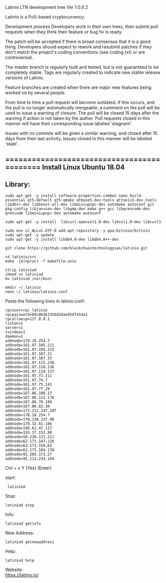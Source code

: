 Latinio LTN development tree Ver 1.0.0.2

Latinio is a PoS-based cryptocurrency.

Development process
Developers work in their own trees, then submit pull requests when they think their feature or bug fix is ready.

The patch will be accepted if there is broad consensus that it is a good thing. Developers should expect to rework and resubmit patches if they don't match the project's coding conventions (see coding.txt) or are controversial.

The master branch is regularly built and tested, but is not guaranteed to be completely stable. Tags are regularly created to indicate new stable release versions of Latinio.

Feature branches are created when there are major new features being worked on by several people.

From time to time a pull request will become outdated. If this occurs, and the pull is no longer automatically mergeable; a comment on the pull will be used to issue a warning of closure. The pull will be closed 15 days after the warning if action is not taken by the author. Pull requests closed in this manner will have their corresponding issue labeled 'stagnant'.

Issues with no commits will be given a similar warning, and closed after 15 days from their last activity. Issues closed in this manner will be labeled 'stale'.

=========================================== Install
Linux Ubuntu 18.04
------------------
Library:
--------
    sudo apt-get -y install software-properties-common nano build-essential qt5-default qt5-qmake qtbase5-dev-tools qttools5-dev-tools  libdb++-dev libboost-all-dev libminiupnpc-dev automake autoconf git pkg-config libjansson-dev libgmp-dev make g++ gcc libqrencode-dev qrencode libminiupnpc-dev automake autoconf 

    sudo apt-get -y install  libcurl-openssl1.0-dev libssl1.0-dev libcurl3

    sudo env LC_ALL=C.UTF-8 add-apt-repository -y ppa:bitcoin/bitcoin
    sudo apt-get -y update
    sudo apt-get -y install libdb4.8-dev libdb4.8++-dev
    
    git clone https://github.com/blockchaintechnologysas/latinio.git
    
    cd latinio/src
    make -j$(nproc) -f makefile.unix

    strip latiniod
    chmod +x latiniod
    mv latiniod /usr/bin/

    mkdir ~/.latinio
    nano ~/.latinio/latinio.conf
    
Paste the following lines in latinio.conf:

    rpcuser=rpc_latinio
    rpcpassword=69c863e3356d3dae95df454a1
    rpcallowip=127.0.0.1
    listen=1
    server=1
    txindex=1
    daemon=1
    addnode=178.18.254.7
    addnode=161.97.105.211
    addnode=161.97.105.215
    addnode=161.97.107.21
    addnode=161.97.107.33
    addnode=161.97.115.236
    addnode=161.97.118.136
    addnode=161.97.118.137
    addnode=161.97.73.111
    addnode=161.97.74.7
    addnode=161.97.75.141
    addnode=161.97.77.29
    addnode=167.86.100.17
    addnode=167.86.121.176
    addnode=167.86.78.188
    addnode=167.86.82.30
    addnode=173.212.247.187
    addnode=178.18.254.7
    addnode=178.238.237.90
    addnode=179.32.81.106
    addnode=190.61.47.117
    addnode=193.37.152.88
    addnode=50.220.121.211
    addnode=62.171.147.226
    addnode=62.171.156.62
    addnode=62.171.184.178
    addnode=91.205.173.27
    addnode=95.111.234.144
    
Ctrl + x Y (Yes) (Enter)

start:

     latiniod
     
Stop:

    latiniod stop

Info:

    latiniod getinfo
    
New Address:

    latiniod getnewaddress
    
Help:

    latiniod help

Website:    
https://latinio.io/    
